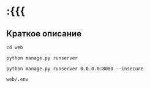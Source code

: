 # :{{{
## Краткое описание


```
cd web
```

```
python manage.py runserver
```

```
python manage.py runserver 0.0.0.0:8080 --insecure
```


```
web/.env
```

